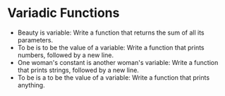 # Variadic Functions

- Beauty is variable: Write a function that returns the sum of all its parameters.
- To be is to be the value of a variable: Write a function that prints numbers, followed by a new line.
- One woman's constant is another woman's variable: Write a function that prints strings, followed by a new line.
- To be is a to be the value of a variable: Write a function that prints anything.


